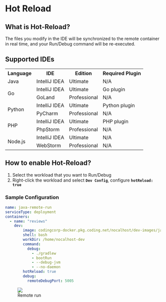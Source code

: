 # Hot Reload

## What is Hot-Reload?

The files you modify in the IDE will be synchronized to the remote container in real time, and your Run/Debug command will be re-executed.

## Supported IDEs

<table>
  <tbody>
    <tr>
      <th>Language</th>
      <th>IDE</th>
      <th>Edition</th>
      <th>Required Plugin</th>
    </tr>
    <tr>
      <td>Java</td>
      <td>IntelliJ IDEA</td>
      <td>Ultimate</td>
      <td>N/A</td>
    </tr>
    <tr>
      <td rowSpan="2">Go</td>
      <td>IntelliJ IDEA</td>
      <td>Ultimate</td>
      <td>Go plugin</td>
    </tr>
    <tr>
      <td>GoLand</td>
      <td>Professional</td>
      <td>N/A</td>
    </tr>
    <tr>
      <td rowSpan="2">Python</td>
      <td>IntelliJ IDEA</td>
      <td>Ultimate</td>
      <td>Python plugin</td>
    </tr>
    <tr>
      <td>PyCharm</td>
      <td>Professional</td>
      <td>N/A</td>
    </tr>
    <tr>
      <td rowSpan="2">PHP</td>
      <td>IntelliJ IDEA</td>
      <td>Ultimate</td>
      <td>PHP plugin</td>
    </tr>
    <tr>
      <td>PhpStorm</td>
      <td>Professional</td>
      <td>N/A</td>
    </tr>
    <tr>
      <td rowSpan="2">Node.js</td>
      <td>IntelliJ IDEA</td>
      <td>Ultimate</td>
      <td>N/A</td>
    </tr>
    <tr>
      <td>WebStorm</td>
      <td>Professional</td>
      <td>N/A</td>
    </tr>
  </tbody>
</table>



## How to enable Hot-Reload?

1. Select the workload that you want to Run/Debug
2. Right-click the workload and select **`Dev Config`**, configure **`hotReload: true`**

### Sample Configuration

```yaml {15} title="Nocalhost Configs"
name: java-remote-run
serviceType: deployment
containers:
  - name: "reviews"
    dev:
        image: codingcorp-docker.pkg.coding.net/nocalhost/dev-images/java:latest
        shell: bash
        workDir: /home/nocalhost-dev
        command:
          debug:
            - ./gradlew
            - bootRun
            - --debug-jvm
            - --no-daemon
        hotReload: true
        debug:
          remoteDebugPort: 5005

```

<figure className="img-frame">
  <img className="gif-img" src={useBaseUrl('/img/blog/apisix/apisix-ingress-remote-run.gif')} />
  <figcaption>Remote run</figcaption>
</figure>
